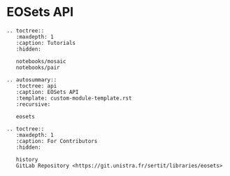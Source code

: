 ```{include} ../README.md
```

# EOSets API

```{eval-rst}
.. toctree::
   :maxdepth: 1
   :caption: Tutorials
   :hidden:

   notebooks/mosaic
   notebooks/pair
```

```{eval-rst}
.. autosummary::
   :toctree: api
   :caption: EOSets API
   :template: custom-module-template.rst
   :recursive:
   
   eosets
```

```{eval-rst}
.. toctree::
   :maxdepth: 1
   :caption: For Contributors
   :hidden:

   history
   GitLab Repository <https://git.unistra.fr/sertit/libraries/eosets>
```

